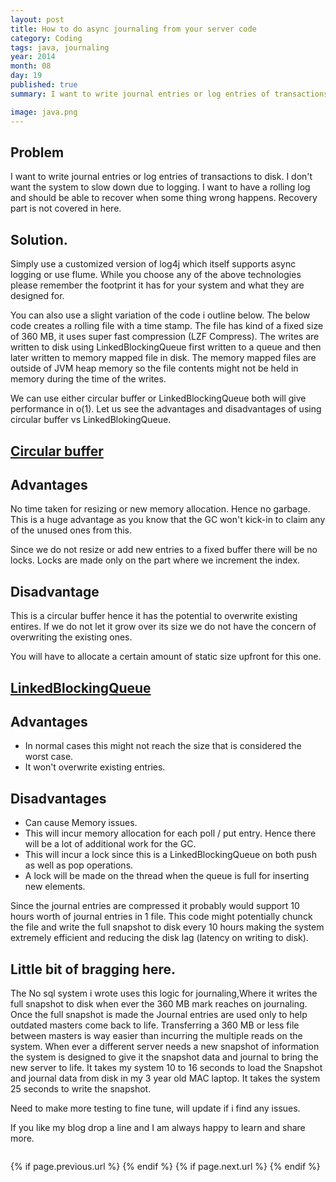 ```yaml
---
layout: post
title: How to do async journaling from your server code 
category: Coding
tags: java, journaling
year: 2014
month: 08
day: 19
published: true
summary: I want to write journal entries or log entries of transactions to disk. I don't want the system to slow down due to logging. I want to have a rolling log and should be able to recover when some thing wrong happens. 

image: java.png
---
```

Problem
---
I want to write journal entries or log entries of transactions to disk. I don't want the system to slow down due to logging. I want to have a rolling log and should be able to recover when some thing wrong happens. Recovery part is not covered in here.

Solution.
---
Simply use a customized version of log4j which itself supports async logging or use flume. While you choose any of the above technologies please remember the footprint it has for your system and what they are designed for.

You can also use a slight variation of the code i outline below. The below code creates a rolling file with a time stamp. The file has kind of a fixed size of 360 MB, it uses super fast compression (LZF Compress). The writes are written to disk using LinkedBlockingQueue first written to a queue and then later written to memory mapped file in disk. The memory mapped files are outside of JVM heap memory so the file contents might not be held in memory during the time of the writes.

We can use either circular buffer or LinkedBlockingQueue both will give performance in o(1). Let us see the advantages and disadvantages of using circular buffer vs LinkedBlokingQueue.

<u>Circular buffer</u>
---
Advantages
---
No time taken for resizing or new memory allocation. Hence no garbage. This is a huge advantage as you know that the GC won't kick-in to claim any of the unused ones from this.

Since we do not resize or add new entries to a fixed buffer there will be no locks. Locks are made only on the part where we increment the index.

Disadvantage
---
This is a circular buffer hence it has the potential to overwrite existing entires. If we do not let it grow over its size we do not have the concern of overwriting the existing ones.

You will have to allocate a certain amount of static size upfront for this one.

<u>LinkedBlockingQueue</u>
---
Advantages
---
* In normal cases this might not reach the size that is considered the worst case.
* It won't overwrite existing entries.

Disadvantages
---
* Can cause Memory issues.
* This will incur memory allocation for each poll / put entry. Hence there will be a lot of additional work for the GC.
* This will incur a lock since this is a LinkedBlockingQueue on both push as well as pop operations.
* A lock will be made on the thread when the queue is full for inserting new elements.

<script src="https://gist.github.com/vallur/1f4a46f59e312bea8642.js"></script>

Since the journal entries are compressed it probably would support 10 hours worth of journal entries in 1 file. This code might potentially chunck the file and write the full snapshot to disk every 10 hours making the system extremely efficient and reducing the disk lag (latency on writing to disk).

Little bit of bragging here.
---
 The No sql system i wrote uses this logic for journaling,Where it writes the full snapshot to disk when ever the 360 MB mark reaches on journaling. Once the full snapshot is made the Journal entries are used only to help outdated masters come back to life. Transferring a 360 MB or less file between masters is way easier than incurring the multiple reads on the system. When ever a different server needs a new snapshot of information the system is designed to give it the snapshot data and journal to bring the new server to life. It takes my system 10 to 16 seconds to load the Snapshot and journal data from disk in my 3 year old MAC laptop. It takes the system 25 seconds to write the snapshot.
 
Need to make more testing to fine tune, will update if i find any issues. 

If you like my blog drop a line and I am always happy to learn and share more.


<div class="row">	
	<div class="span9 column">
			<p class="pull-right">{% if page.previous.url %} <a href="{{page.previous.url}}" title="Previous Post: {{page.previous.title}}"><i class="icon-chevron-left"></i></a> 	{% endif %}   {% if page.next.url %} 	<a href="{{page.next.url}}" title="Next Post: {{page.next.title}}"><i class="icon-chevron-right"></i></a> 	{% endif %} </p>  
	</div>
</div>

<div class="row">	
    <div id="fb-root"></div>
<script>(function(d, s, id) {
  var js, fjs = d.getElementsByTagName(s)[0];
  if (d.getElementById(id)) return;
  js = d.createElement(s); js.id = id;
  js.src = "//connect.facebook.net/en_US/sdk.js#xfbml=1&version=v2.0";
  fjs.parentNode.insertBefore(js, fjs);
}(document, 'script', 'facebook-jssdk'));</script>
<div class="fb-comments" data-href="http://vallur.github.io{{ page.url }}" data-numposts="5" data-width="700" data-colorscheme="light"></div>
</div>

<!-- Twitter -->
<script>!function(d,s,id){var js,fjs=d.getElementsByTagName(s)[0];if(!d.getElementById(id)){js=d.createElement(s);js.id=id;js.src="//platform.twitter.com/widgets.js";fjs.parentNode.insertBefore(js,fjs);}}(document,"script","twitter-wjs");</script>

<!-- Google + -->
<script type="text/javascript">
  (function() {
    var po = document.createElement('script'); po.type = 'text/javascript'; po.async = true;
    po.src = 'https://apis.google.com/js/plusone.js';
    var s = document.getElementsByTagName('script')[0]; s.parentNode.insertBefore(po, s);
  })();
</script>
